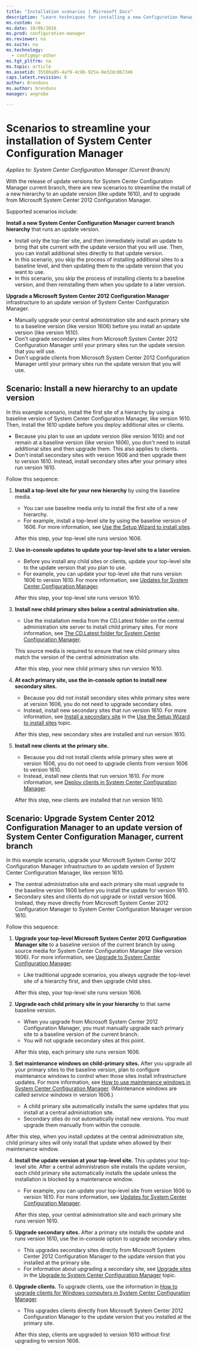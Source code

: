 ```yaml
---
title: "Installation scenarios | Microsoft Docs"
description: "Learn techniques for installing a new Configuration Manager hierarchy when you are updating or upgrading a site."
ms.custom: na
ms.date: 10/06/2016
ms.prod: configuration-manager
ms.reviewer: na
ms.suite: na
ms.technology:
  - configmgr-other
ms.tgt_pltfrm: na
ms.topic: article
ms.assetid: 35586a85-4af9-4c8b-925a-0e32dc8b7346
caps.latest.revision: 6
author: Brenduns
ms.author: brenduns
manager: angrobe

---
```

# Scenarios to streamline your installation of System Center Configuration Manager

*Applies to: System Center Configuration Manager (Current Branch)*

With the release of update versions for System Center Configuration Manager current branch, there are new scenarios to streamline the install of a new hierarchy to an update version (like update 1610), and to upgrade from Microsoft System Center 2012 Configuration Manager.

Supported scenarios include:  

**Install a new System Center Configuration Manager current branch hierarchy** that runs an update version.  

-   Install only the top-tier site, and then immediately install an update to bring that site current with the update version that you will use. Then, you can install additional sites directly to that update version.  
-   In this scenario, you skip the process of installing additional sites to a baseline level, and then updating them to the update version that you want to use.  
-   In this scenario, you skip the process of installing clients to a baseline version, and then reinstalling them when you update to a later version.  

**Upgrade a Microsoft System Center 2012 Configuration Manager** infrastructure to an update version of System Center Configuration Manager.  

-   Manually upgrade your central administration site and each primary site to a baseline version (like version 1606) before you install an update version (like version 1610).  
-   Don't upgrade secondary sites from Microsoft System Center 2012 Configuration Manager until your primary sites run the update version that you will use.  
-   Don't upgrade clients from Microsoft System Center 2012 Configuration Manager until your primary sites run the update version that you will use.  

## Scenario: Install a new hierarchy to an update version  
In this example scenario, install the first site of a hierarchy by using a baseline version of System Center Configuration Manager, like version 1610. Then, install the 1610 update before you deploy additional sites or clients.  

-   Because you plan to use an update version (like version 1610) and not remain at a baseline version (like version 1606), you don't need to install additional sites and then upgrade them. This also applies to clients.  
-   Don't install secondary sites with version 1606 and then upgrade them to version 1610. Instead, install secondary sites after your primary sites run version 1610.  

Follow this sequence:  

1.  **Install a top-level site for your new hierarchy** by using the baseline media.  

    -   You can use baseline media only to install the first site of a new hierarchy.  
    -   For example, install a top-level site by using the baseline version of 1606. For more information, see [Use the Setup Wizard to install sites](/sccm/core/servers/deploy/install/use-the-setup-wizard-to-install-sites).  

    After this step, your top-level site runs version 1606.  

2.  **Use in-console updates to update your top-level site to a later version.**  

    -   Before you install any child sites or clients, update your top-level site to the update version that you plan to use.  
    -   For example, you can update your top-level site that runs version 1606 to version 1610. For more information, see [Updates for System Center Configuration Manager](../../../../core/servers/manage/updates.md).  

    After this step, your top-level site runs version 1610.  

3.  **Install new child primary sites below a central administration site.**  

    -   Use the installation media from the CD.Latest folder on the central administration site server to install child primary sites. For more information, see [The CD.Latest folder for System Center Configuration Manager](../../../../core/servers/manage/the-cd.latest-folder.md).  

      This source media is required to ensure that new child primary sites match the version of the central administration site.  

    After this step, your new child primary sites run version 1610.  

4.  **At each primary site, use the in-console option to install new secondary sites.**  

    -   Because you did not install secondary sites while primary sites were at version 1606, you do not need to upgrade secondary sites.  
    -   Instead, install new secondary sites that run version 1610. For more information, see [Install a secondary site](/sccm/core/servers/deploy/install/use-the-setup-wizard-to-install-sites#bkmk_secondary) in the [Use the Setup Wizard to install sites](/sccm/core/servers/deploy/install/use-the-setup-wizard-to-install-sites) topic.  

    After this step, new secondary sites are installed and run version 1610.  

5.  **Install new clients at the primary site.**  

    -   Because you did not install clients while primary sites were at version 1606, you do not need to upgrade clients from version 1606 to version 1610.  
    -   Instead, install new clients that run version 1610. For more information, see [Deploy clients in System Center Configuration Manager](../../../clients/deploy/deploy-clients-to-windows-computers.md).  

    After this step, new clients are installed that run version 1610.  

## Scenario: Upgrade System Center 2012 Configuration Manager to an update version of System Center Configuration Manager, current branch  
In this example scenario, upgrade your Microsoft System Center 2012 Configuration Manager infrastructure to an update version of System Center Configuration Manager, like version 1610.  

-   The central administration site and each primary site must upgrade to the baseline version 1606 before you install the update for version 1610.  
-   Secondary sites and clients do not upgrade or install version 1606. Instead, they move directly from Microsoft System Center 2012 Configuration Manager to System Center Configuration Manager version 1610.  

Follow this sequence:  

1.  **Upgrade your top-level Microsoft System Center 2012 Configuration Manager site** to a baseline version of the current branch by using source media for System Center Configuration Manager (like version 1606). For more information, see [Upgrade to System Center Configuration Manager](../../../../core/servers/deploy/install/upgrade-to-configuration-manager.md).  

    -   Like traditional upgrade scenarios, you always upgrade the top-level site of a hierarchy first, and then upgrade child sites.  

    After this step, your top-level site runs version 1606.  

2.  **Upgrade each child primary site in your hierarchy** to that same baseline version.  

    -   When you upgrade from Microsoft System Center 2012 Configuration Manager, you must manually upgrade each primary site to a baseline version of the current branch.  
    -   You will not upgrade secondary sites at this point.  

    After this step, each primary site runs version 1606.  

3.  **Set maintenance windows on child-primary sites.** After you upgrade all your primary sites to the baseline version, plan to configure maintenance windows to control when those sites install infrastructure updates. For more information, see [How to use maintenance windows in System Center Configuration Manager](../../../../core/clients/manage/collections/use-maintenance-windows.md).  (Maintenance windows are called *service windows* in version 1606.)  

    -   A child primary site automatically installs the same updates that you install at a central administration site.  
    -   Secondary sties do not automatically install new versions. You must upgrade them manually from within the console.  

  After this step, when you install updates at the central administration site, child primary sites will only install that update when allowed by their maintenance window.  

4.  **Install the update version at your top-level site.** This updates your top-level site. After a central administration site installs the update version, each child primary site automatically installs the update unless the installation is blocked by a maintenance window.  

    -   For example, you can update your top-level site from version 1606 to version 1610. For more information, see [Updates for System Center Configuration Manager](../../../../core/servers/manage/updates.md).  

    After this step, your central administration site and each primary site runs version 1610.  

5.  **Upgrade secondary sites.** After a primary site installs the update and runs version 1610, use the in-console option to upgrade secondary sites.  

    -   This upgrades secondary sites directly from Microsoft System Center 2012 Configuration Manager to the update version that you installed at the primary site.  
    -   For information about upgrading a secondary site, see [Upgrade sites](../../../../core/servers/deploy/install/upgrade-to-configuration-manager.md#bkmk_upgrade) in the  [Upgrade to System Center Configuration Manager](../../../../core/servers/deploy/install/upgrade-to-configuration-manager.md) topic.  

6.  **Upgrade clients.** To upgrade clients, use the information in [How to upgrade clients for Windows computers in System Center Configuration Manager](../../../../core/clients/manage/upgrade/upgrade-clients-for-windows-computers.md).  

    -   This upgrades clients directly from Microsoft System Center 2012 Configuration Manager to the update version that you installed at the primary site.  

    After this step, clients are upgraded to version 1610 without first upgrading to version 1606.
